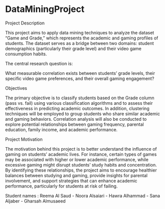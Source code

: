 # DataMiningProject

Project Description

This project aims to apply data mining techniques to analyze the dataset “Game and Grade,” which represents the academic and gaming profiles of students. The dataset serves as a bridge between two domains: student demographics (particularly their grade level) and their video game consumption habits.



The central research question is:

What measurable correlation exists between students’ grade levels, their specific video game preferences, and their overall gaming engagement?



Objectives

The primary objective is to classify students based on the Grade column (pass vs. fail) using various classification algorithms and to assess their effectiveness in predicting academic outcomes. In addition, clustering techniques will be employed to group students who share similar academic and gaming behaviors. Correlation analysis will also be conducted to explore potential relationships between gaming frequency, parental education, family income, and academic performance.



Project Motivation

The motivation behind this project is to better understand the influence of gaming on students’ academic lives. For instance, certain types of games may be associated with higher or lower academic performance, while excessive gaming might disrupt students’ study habits and concentration. By identifying these relationships, the project aims to encourage healthier balances between studying and gaming, provide insights for parental involvement, and support strategies that can enhance academic performance, particularly for students at risk of failing.

 Student names : Reema Al Saud - Noora Alsaiari - Hawra Alhammad - Sana Aljaber - Gharsah Almusaeed
